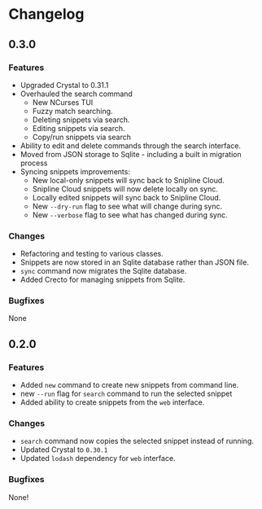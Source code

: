 # Changelog

## 0.3.0

### Features

* Upgraded Crystal to 0.31.1
* Overhauled the search command
	* New NCurses TUI
	* Fuzzy match searching.
	* Deleting snippets via search.
	* Editing snippets via search.
	* Copy/run snippets via search
* Ability to edit and delete commands through the search interface.
* Moved from JSON storage to Sqlite - including a built in migration process
* Syncing snippets improvements:
	* New local-only snippets will sync back to Snipline Cloud.
	* Snipline Cloud snippets will now delete locally on sync.
	* Locally edited snippets will sync back to Snipline Cloud.
	* New `--dry-run` flag to see what will change during sync.
	* New `--verbose` flag to see what has changed during sync.

### Changes

* Refactoring and testing to various classes.
* Snippets are now stored in an Sqlite database rather than JSON file.
* `sync` command now migrates the Sqlite database.
* Added Crecto for managing snippets from Sqlite.

### Bugfixes

None

## 0.2.0

### Features

* Added `new` command to create new snippets from command line.
* new `--run` flag for `search` command to run the selected snippet
* Added ability to create snippets from the `web` interface.

### Changes

* `search` command now copies the selected snippet instead of running.
* Updated Crystal to `0.30.1`
* Updated `lodash` dependency for `web` interface.

### Bugfixes

None!
